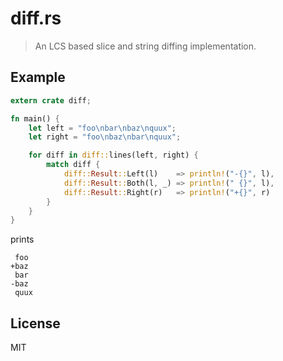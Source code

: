 # diff.rs

> An LCS based slice and string diffing implementation.

## Example

```rust
extern crate diff;

fn main() {
    let left = "foo\nbar\nbaz\nquux";
    let right = "foo\nbaz\nbar\nquux";

    for diff in diff::lines(left, right) {
        match diff {
            diff::Result::Left(l)    => println!("-{}", l),
            diff::Result::Both(l, _) => println!(" {}", l),
            diff::Result::Right(r)   => println!("+{}", r)
        }
    }
}
```

prints

```
 foo
+baz
 bar
-baz
 quux
```

## License

MIT
